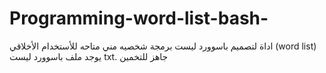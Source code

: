 # Programming-word-list-bash-
اداة لتصميم باسوورد ليست برمجة شخصيه مني متاحه للأستخدام الأخلاقي  (word list)
يوجد ملف باسوورد ليست txt. جاهز للتخمين
